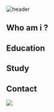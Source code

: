 ![header](https://capsule-render.vercel.app/api?type=transparent&color=auto&height=300&section=header&text=Hyebin%20Park&fontSize=60)

## 
## Who am i ?
## Education
## Study
## Contact

<img src="https://img.shields.io/badge/adobephotoshop-31A8FF?style=flat&logo=adobephotoshop&logoColor=white"/>


<!--
**miloupark/miloupark** is a ✨ _special_ ✨ repository because its `README.md` (this file) appears on your GitHub profile.

Here are some ideas to get you started:

- 🔭 I’m currently working on ...
- 🌱 I’m currently learning ...
- 👯 I’m looking to collaborate on ...
- 🤔 I’m looking for help with ...
- 💬 Ask me about ...
- 📫 How to reach me: ...
- 😄 Pronouns: ...
- ⚡ Fun fact: ...
-->
